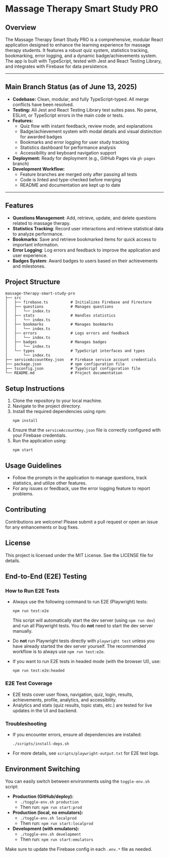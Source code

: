 # Massage Therapy Smart Study PRO

## Overview
The Massage Therapy Smart Study PRO is a comprehensive, modular React application designed to enhance the learning experience for massage therapy students. It features a robust quiz system, statistics tracking, bookmarking, error logging, and a dynamic badge/achievements system. The app is built with TypeScript, tested with Jest and React Testing Library, and integrates with Firebase for data persistence.

---

## Main Branch Status (as of June 13, 2025)
- **Codebase:** Clean, modular, and fully TypeScript-typed. All merge conflicts have been resolved.
- **Testing:** All Jest and React Testing Library test suites pass. No parse, ESLint, or TypeScript errors in the main code or tests.
- **Features:**
  - Quiz flow with instant feedback, review mode, and explanations
  - Badge/achievement system with modal details and visual distinction for awarded badges
  - Bookmarks and error logging for user study tracking
  - Statistics dashboard for performance analysis
  - Accessibility and keyboard navigation support
- **Deployment:** Ready for deployment (e.g., GitHub Pages via `gh-pages` branch)
- **Development Workflow:**
  - Feature branches are merged only after passing all tests
  - Code is linted and type-checked before merging
  - README and documentation are kept up to date

---

## Features
- **Questions Management**: Add, retrieve, update, and delete questions related to massage therapy.
- **Statistics Tracking**: Record user interactions and retrieve statistical data to analyze performance.
- **Bookmarks**: Save and retrieve bookmarked items for quick access to important information.
- **Error Logging**: Log errors and feedback to improve the application and user experience.
- **Badges System**: Award badges to users based on their achievements and milestones.

## Project Structure
```
massage-therapy-smart-study-pro
├── src
│   ├── firebase.ts          # Initializes Firebase and Firestore
│   ├── questions            # Manages questions
│   │   └── index.ts
│   ├── stats                # Handles statistics
│   │   └── index.ts
│   ├── bookmarks            # Manages bookmarks
│   │   └── index.ts
│   ├── errors               # Logs errors and feedback
│   │   └── index.ts
│   ├── badges               # Manages badges
│   │   └── index.ts
│   └── types                # TypeScript interfaces and types
│       └── index.ts
├── serviceAccountKey.json   # Firebase service account credentials
├── package.json             # npm configuration file
├── tsconfig.json            # TypeScript configuration file
└── README.md                # Project documentation
```

## Setup Instructions
1. Clone the repository to your local machine.
2. Navigate to the project directory.
3. Install the required dependencies using npm:
   ```
   npm install
   ```
4. Ensure that the `serviceAccountKey.json` file is correctly configured with your Firebase credentials.
5. Run the application using:
   ```
   npm start
   ```

## Usage Guidelines
- Follow the prompts in the application to manage questions, track statistics, and utilize other features.
- For any issues or feedback, use the error logging feature to report problems.

## Contributing
Contributions are welcome! Please submit a pull request or open an issue for any enhancements or bug fixes.

## License
This project is licensed under the MIT License. See the LICENSE file for details.

## End-to-End (E2E) Testing

### How to Run E2E Tests

- Always use the following command to run E2E (Playwright) tests:
  ```
  npm run test:e2e
  ```
  This script will automatically start the dev server (using `npm run dev`) and run all Playwright tests. You do **not** need to start the dev server manually.

- Do **not** run Playwright tests directly with `playwright test` unless you have already started the dev server yourself. The recommended workflow is to always use `npm run test:e2e`.

- If you want to run E2E tests in headed mode (with the browser UI), use:
  ```
  npm run test:e2e:headed
  ```

### E2E Test Coverage
- E2E tests cover user flows, navigation, quiz, login, results, achievements, profile, analytics, and accessibility.
- Analytics and stats (quiz results, topic stats, etc.) are tested for live updates in the UI and backend.

### Troubleshooting
- If you encounter errors, ensure all dependencies are installed:
  ```
  ./scripts/install-deps.sh
  ```
- For more details, see `scripts/playwright-output.txt` for E2E test logs.

## Environment Switching

You can easily switch between environments using the `toggle-env.sh` script:

- **Production (GitHub/deploy):**
  - `./toggle-env.sh production`
  - Then run: `npm run start:prod`
- **Production (local, no emulators):**
  - `./toggle-env.sh localprod`
  - Then run: `npm run start:localprod`
- **Development (with emulators):**
  - `./toggle-env.sh development`
  - Then run: `npm run start:emulators`

Make sure to update the Firebase config in each `.env.*` file as needed.
